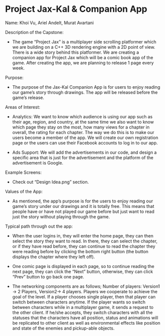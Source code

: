 # Project Jax-Kal & Companion App

Name: Khoi Vu, Ariel Andelt, Murat Avartani

Description of the Capstone:

- The game “Project Jax” is a multiplayer side scrolling platformer which we are building on a C++ 3D rendering engine with a 2D point of view. There is a wide story behind this platformer. We are creating a companion app for Project Jax which will be a comic book app of the game. After creating the app, we are planning to release 1 page every week. 

Purpose: 
- The purpose of the Jax-Kal Companion App is for users to enjoy reading our game’s story through drawings. The app will be released before the game’s release.

Areas of Interest:

- Analytics: We want to know which audience is using our app such as their age, region, and country, at the same time we also want to know which page they stay on the most, how many views for a chapter in overall, the rating for each chapter. The way we do this is to make our users become a member of the app. We will create our own registration page or the users can use their Facebook accounts to log in to our app.

- Ads Support: We will add the advertisements in our code, and design a specific area that is just for the advertisement and the platform of the advertisement is Google.

Example Screens:

- Check out “Design Idea.png” section.

Values of the App:

- As mentioned, the app’s purpose is for the users to enjoy reading our game’s story under our drawings and it is totally free. This means that people have or have not played our game before but just want to read just the story without playing through the game.

Typical path through out the app:

- When the user logins in, they will enter the home page, they can then select the story they want to read. In there, they can select the chapter, or if they have read before, they can continue to read the chapter they were reading before by clicking the bottom right button (the button displays the chapter where they left off). 

- One comic page is displayed in each page, so to continue reading the next page, they can click the “Next” button, otherwise, they can click “Prev” button to go back one page.



- The networking components are as follows; Number of players: Version1 -> 2 Players, Version2-> 4 players. Players we cooperate to achieve the goal of the level. If a player chooses single player, then that player can switch between characters anytime. If the player wants so switch between characters while in a multiplayer game, it sends a request to the other client. If he/she accepts, they switch characters with all the statuses that the characters have all position, status and animations will be replicated to other client as well as environmental effects like position and state of the enemies and pickup-able objects.


